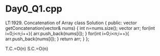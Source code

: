 # Day0_Q1.cpp
LT:1929. Concatenation of Array
class Solution {
public:
    vector<int> getConcatenation(vector<int>& nums) {
        int n=nums.size();
        vector<int> arr;
        for(int i=0;i<n;i++){
            arr.push_back(nums[i]);
        }
        for(int i=0;i<n;i++){
            arr.push_back(nums[i]);
        }
    return arr;
    }
};

T.C.=O(n)
S.C.=O(n)
